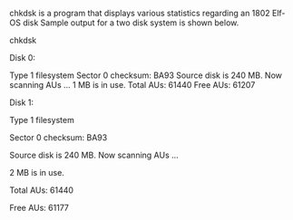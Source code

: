 chkdsk is a program that displays various statistics regarding an 1802 Elf-OS disk
Sample output for a two disk system is shown below.

chkdsk

Disk 0:

Type 1 filesystem
Sector 0 checksum: BA93
Source disk is 240 MB. Now scanning AUs ...
1 MB is in use.
Total AUs: 61440
Free  AUs: 61207


Disk 1:

Type 1 filesystem

Sector 0 checksum: BA93

Source disk is 240 MB. Now scanning AUs ...

2 MB is in use.

Total AUs: 61440

Free  AUs: 61177

